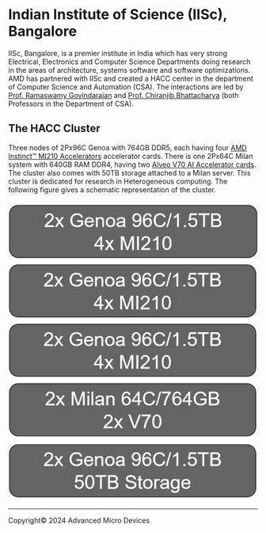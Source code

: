 # Indian Institute of Science (IISc), Bangalore

IISc, Bangalore, is a premier institute in India which has very strong Electrical, Electronics and Computer Science Departments
doing research in the areas of architecture, systems software and software optimizations. AMD has partnered with IISc and
created a HACC center in the department of Computer Science and Automation (CSA). The interactions are led by
[Prof. Ramaswamy Govindarajan](https://eecs.iisc.ac.in/people/govindarajan-r/)
and [Prof. Chiranjib Bhattacharya](https://eecs.iisc.ac.in/people/chiranjib-bhattacharyya/) (both Professors in the Department of CSA).

## The HACC Cluster

Three nodes of 2Px96C Genoa with 764GB DDR5, each having four [AMD Instinct™ MI210 Accelerators](https://www.amd.com/en/products/accelerators/instinct/mi200/mi210.html) accelerator cards. There is one
2Px64C Milan system with 640GB RAM DDR4, having two [Alveo V70 AI Accelerator cards](https://www.xilinx.com/applications/data-center/v70.html). The cluster also comes with 50TB storage
attached to a Milan server. This cluster is dedicated for research in Heterogeneous computing. The following figure gives a
schematic representation of the cluster.

<img src="images/iisc/hacc_iisc.png" alt="IISc" class="responsive">


---------------------------------------
<p class="copyright">Copyright&copy; 2024 Advanced Micro Devices</p>
